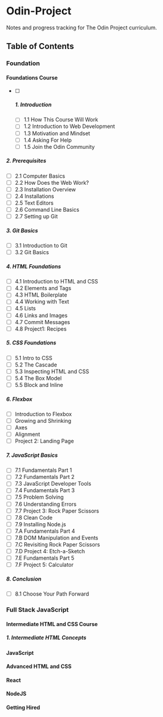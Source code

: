 # Odin-Project
Notes and progress tracking for The Odin Project curriculum.
## Table of Contents
### Foundation
#### Foundations Course
- [ ] ##### 1. Introduction
   
   - [ ] 1.1 How This Course Will Work
   - [ ] 1.2 Introduction to Web Development
   - [ ] 1.3 Motivation and Mindset
   - [ ] 1.4 Asking For Help
   - [ ] 1.5 Join the Odin Community
   
##### 2. Prerequisites

   - [ ]  2.1 Computer Basics
   - [ ] 2.2 How Does the Web Work?
   - [ ] 2.3 Installation Overview
   - [ ] 2.4 Installations
   - [ ] 2.5 Text Editors
   - [ ] 2.6 Command Line Basics
   - [ ] 2.7 Setting up Git

##### 3. Git Basics
   - [ ] 3.1 Introduction to Git
   - [ ] 3.2 Git Basics
##### 4. HTML Foundations
   - [ ] 4.1 Introduction to HTML and CSS
   - [ ] 4.2 Elements and Tags
   - [ ] 4.3 HTML Boilerplate
   - [ ] 4.4 Working with Text
   - [ ] 4.5 Lists
   - [ ] 4.6 Links and Images
   - [ ] 4.7 Commit Messages
   - [ ] 4.8 Project1: Recipes
##### 5. CSS Foundations
   - [ ] 5.1 Intro to CSS
   - [ ] 5.2 The Cascade
   - [ ] 5.3 Inspecting HTML and CSS
   - [ ] 5.4 The Box Model
   - [ ] 5.5 Block and Inline
##### 6. Flexbox
   - [ ] Introduction to Flexbox
   - [ ] Growing and Shrinking
   - [ ] Axes
   - [ ] Alignment
   - [ ] Project 2: Landing Page
##### 7. JavaScript Basics
   - [ ] 7.1 Fundamentals Part 1
   - [ ] 7.2 Fundamentals Part 2
   - [ ] 7.3 JavaScript Developer Tools
   - [ ] 7.4 Fundamentals Part 3
   - [ ] 7.5 Problem Solving
   - [ ] 7.6 Understanding Errors
   - [ ] 7.7 Project 3: Rock Paper Scissors
   - [ ] 7.8 Clean Code
   - [ ] 7.9 Installing Node.js
   - [ ] 7.A Fundamentals Part 4
   - [ ] 7.B DOM Manipulation and Events
   - [ ] 7.C Revisiting Rock Paper Scissors
   - [ ] 7.D Project 4: Etch-a-Sketch
   - [ ] 7.E Fundamentals Part 5
   - [ ] 7.F Project 5: Calculator
##### 8. Conclusion
   - [ ] 8.1 Choose Your Path Forward
### Full Stack JavaScript
#### Intermediate HTML and CSS Course
##### 1. Intermediate HTML Concepts
#### JavaScript
#### Advanced HTML and CSS
#### React
#### NodeJS
#### Getting Hired


